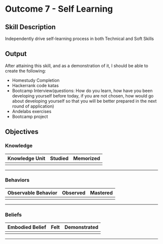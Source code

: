 # Outcome 7 - Self Learning

## Skill Description
Independently drive self-learning process in both Technical and Soft Skills

## Output
After attaining this skill, and as a demonstration of it, I should be able to create the following:
- Homestudy Completion
- Hackerrank code katas
- Bootcamp Interview(questions: How do you learn, how have you been developing yourself before today, if you are not chosen, how would go about developing yourself so that you will be better prepared in the next round of application)
- Andelabs exercises
- Bootcamp project

## Objectives

### Knowledge

| Knowledge Unit | Studied | Memorized |
|:---|:---:|:---:|
| | | |

---

### Behaviors

| Observable Behavior | Observed | Mastered |
|:---|:---:|:---:|
| | | |

---

### Beliefs

| Embodied Belief | Felt | Demonstrated |
|:---|:---:|:---:|
| | | |

---
